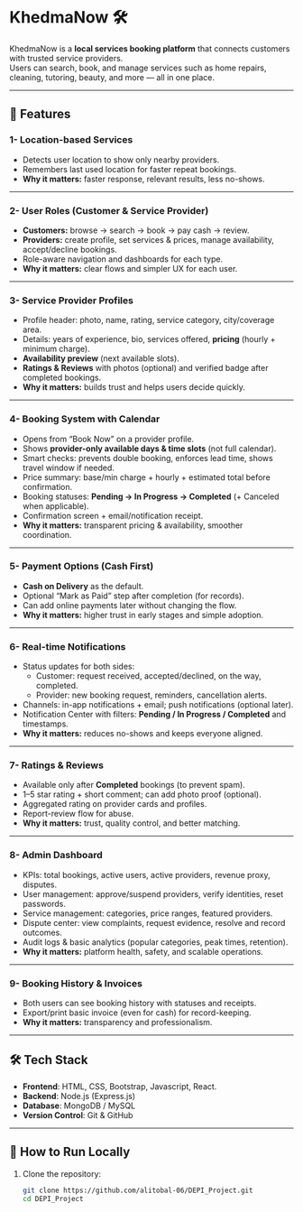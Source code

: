 # KhedmaNow 🛠️

KhedmaNow is a **local services booking platform** that connects customers with trusted service providers.  
Users can search, book, and manage services such as home repairs, cleaning, tutoring, beauty, and more — all in one place.  

---

## 🚀 Features

### 1- Location-based Services
- Detects user location to show only nearby providers.
- Remembers last used location for faster repeat bookings.
- **Why it matters:** faster response, relevant results, less no-shows.

---

### 2- User Roles (Customer & Service Provider)
- **Customers:** browse → search → book → pay cash → review.
- **Providers:** create profile, set services & prices, manage availability, accept/decline bookings.
- Role-aware navigation and dashboards for each type.
- **Why it matters:** clear flows and simpler UX for each user.

---

### 3- Service Provider Profiles
- Profile header: photo, name, rating, service category, city/coverage area.
- Details: years of experience, bio, services offered, **pricing** (hourly + minimum charge).
- **Availability preview** (next available slots).
- **Ratings & Reviews** with photos (optional) and verified badge after completed bookings.
- **Why it matters:** builds trust and helps users decide quickly.

---

### 4- Booking System with Calendar
- Opens from “Book Now” on a provider profile.
- Shows **provider-only available days & time slots** (not full calendar).
- Smart checks: prevents double booking, enforces lead time, shows travel window if needed.
- Price summary: base/min charge + hourly + estimated total before confirmation.
- Booking statuses: **Pending → In Progress → Completed** (+ Canceled when applicable).
- Confirmation screen + email/notification receipt.
- **Why it matters:** transparent pricing & availability, smoother coordination.

---

### 5- Payment Options (Cash First)
- **Cash on Delivery** as the default.
- Optional “Mark as Paid” step after completion (for records).
- Can add online payments later without changing the flow.
- **Why it matters:** higher trust in early stages and simple adoption.

---

### 6- Real-time Notifications
- Status updates for both sides:
  - Customer: request received, accepted/declined, on the way, completed.
  - Provider: new booking request, reminders, cancellation alerts.
- Channels: in-app notifications + email; push notifications (optional later).
- Notification Center with filters: **Pending / In Progress / Completed** and timestamps.
- **Why it matters:** reduces no-shows and keeps everyone aligned.

---

### 7- Ratings & Reviews
- Available only after **Completed** bookings (to prevent spam).
- 1–5 star rating + short comment; can add photo proof (optional).
- Aggregated rating on provider cards and profiles.
- Report-review flow for abuse.
- **Why it matters:** trust, quality control, and better matching.

---

### 8- Admin Dashboard
- KPIs: total bookings, active users, active providers, revenue proxy, disputes.
- User management: approve/suspend providers, verify identities, reset passwords.
- Service management: categories, price ranges, featured providers.
- Dispute center: view complaints, request evidence, resolve and record outcomes.
- Audit logs & basic analytics (popular categories, peak times, retention).
- **Why it matters:** platform health, safety, and scalable operations.

---

### 9- Booking History & Invoices
- Both users can see booking history with statuses and receipts.
- Export/print basic invoice (even for cash) for record-keeping.
- **Why it matters:** transparency and professionalism.


---

## 🛠️ Tech Stack

- **Frontend**: HTML, CSS, Bootstrap, Javascript, React. 
- **Backend**: Node.js (Express.js)  
- **Database**: MongoDB / MySQL    
- **Version Control**: Git & GitHub

---

## 📌 How to Run Locally

1. Clone the repository:
   ```bash
   git clone https://github.com/alitobal-06/DEPI_Project.git
   cd DEPI_Project
